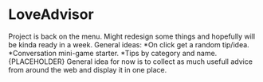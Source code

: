# LoveAdvisor
Project is back on the menu. Might redesign some things and hopefully will be kinda ready in a week.
General ideas: 
*On click get a random tip/idea.
*Conversation mini-game starter.
*Tips by category and name.
{PLACEHOLDER}
General idea for now is to collect as much usefull advice from around the web and display it in one place.
